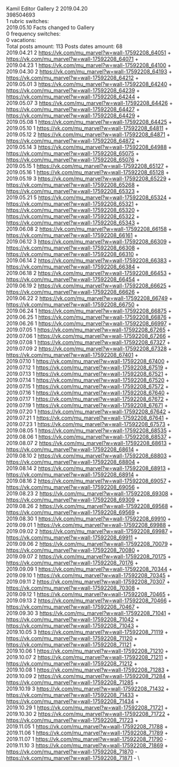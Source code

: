 Kamil	Editor Gallery 2 2019.04.20\
398504693\
1 rubric switches:\
2019.05.10 Facts changed to Gallery \
0 frequency switches:\
0 vacations:\
Total posts amount: 113	Posts dates amount: 68\
2019.04.21 2 https://vk.com/mu_marvel?w=wall-17592208_64051 + https://vk.com/mu_marvel?w=wall-17592208_64071 + \
2019.04.23 1 https://vk.com/mu_marvel?w=wall-17592208_64100 + \
2019.04.30 2 https://vk.com/mu_marvel?w=wall-17592208_64193 + https://vk.com/mu_marvel?w=wall-17592208_64212 + \
2019.05.01 3 https://vk.com/mu_marvel?w=wall-17592208_64240 + https://vk.com/mu_marvel?w=wall-17592208_64239 + https://vk.com/mu_marvel?w=wall-17592208_64244 + \
2019.05.07 3 https://vk.com/mu_marvel?w=wall-17592208_64426 + https://vk.com/mu_marvel?w=wall-17592208_64427 + https://vk.com/mu_marvel?w=wall-17592208_64429 + \
2019.05.08 1 https://vk.com/mu_marvel?w=wall-17592208_64425 + \
2019.05.10 1 https://vk.com/mu_marvel?w=wall-17592208_64811 + \
2019.05.12 2 https://vk.com/mu_marvel?w=wall-17592208_64871 + https://vk.com/mu_marvel?w=wall-17592208_64872 + \
2019.05.14 3 https://vk.com/mu_marvel?w=wall-17592208_64988 + https://vk.com/mu_marvel?w=wall-17592208_65075 + https://vk.com/mu_marvel?w=wall-17592208_65076 + \
2019.05.15 1 https://vk.com/mu_marvel?w=wall-17592208_65127 + \
2019.05.16 1 https://vk.com/mu_marvel?w=wall-17592208_65128 + \
2019.05.19 3 https://vk.com/mu_marvel?w=wall-17592208_65229 + https://vk.com/mu_marvel?w=wall-17592208_65268 + https://vk.com/mu_marvel?w=wall-17592208_65323 + \
2019.05.21 5 https://vk.com/mu_marvel?w=wall-17592208_65324 + https://vk.com/mu_marvel?w=wall-17592208_65321 + https://vk.com/mu_marvel?w=wall-17592208_65320 + https://vk.com/mu_marvel?w=wall-17592208_65322 + https://vk.com/mu_marvel?w=wall-17592208_65343 + \
2019.06.08 2 https://vk.com/mu_marvel?w=wall-17592208_66158 + https://vk.com/mu_marvel?w=wall-17592208_66161 + \
2019.06.12 3 https://vk.com/mu_marvel?w=wall-17592208_66309 + https://vk.com/mu_marvel?w=wall-17592208_66308 + https://vk.com/mu_marvel?w=wall-17592208_66310 + \
2019.06.14 2 https://vk.com/mu_marvel?w=wall-17592208_66383 + https://vk.com/mu_marvel?w=wall-17592208_66384 + \
2019.06.18 2 https://vk.com/mu_marvel?w=wall-17592208_66453 + https://vk.com/mu_marvel?w=wall-17592208_66454 + \
2019.06.19 2 https://vk.com/mu_marvel?w=wall-17592208_66625 + https://vk.com/mu_marvel?w=wall-17592208_66626 + \
2019.06.22 2 https://vk.com/mu_marvel?w=wall-17592208_66749 + https://vk.com/mu_marvel?w=wall-17592208_66750 + \
2019.06.24 1 https://vk.com/mu_marvel?w=wall-17592208_66875 + \
2019.06.25 1 https://vk.com/mu_marvel?w=wall-17592208_66876 + \
2019.06.26 1 https://vk.com/mu_marvel?w=wall-17592208_66997 + \
2019.07.05 1 https://vk.com/mu_marvel?w=wall-17592208_67265 + \
2019.07.06 1 https://vk.com/mu_marvel?w=wall-17592208_67266 + \
2019.07.08 1 https://vk.com/mu_marvel?w=wall-17592208_67327 + \
2019.07.09 2 https://vk.com/mu_marvel?w=wall-17592208_67328 + https://vk.com/mu_marvel?w=wall-17592208_67401 + \
2019.07.10 1 https://vk.com/mu_marvel?w=wall-17592208_67400 + \
2019.07.12 1 https://vk.com/mu_marvel?w=wall-17592208_67519 + \
2019.07.13 1 https://vk.com/mu_marvel?w=wall-17592208_67521 + \
2019.07.14 1 https://vk.com/mu_marvel?w=wall-17592208_67520 + \
2019.07.15 1 https://vk.com/mu_marvel?w=wall-17592208_67572 + \
2019.07.16 1 https://vk.com/mu_marvel?w=wall-17592208_67640 + \
2019.07.17 1 https://vk.com/mu_marvel?w=wall-17592208_67672 + \
2019.07.19 1 https://vk.com/mu_marvel?w=wall-17592208_67671 + \
2019.07.20 1 https://vk.com/mu_marvel?w=wall-17592208_67642 + \
2019.07.21 1 https://vk.com/mu_marvel?w=wall-17592208_67641 + \
2019.07.23 1 https://vk.com/mu_marvel?w=wall-17592208_67573 + \
2019.08.05 1 https://vk.com/mu_marvel?w=wall-17592208_68535 + \
2019.08.06 1 https://vk.com/mu_marvel?w=wall-17592208_68537 + \
2019.08.07 2 https://vk.com/mu_marvel?w=wall-17592208_68613 + https://vk.com/mu_marvel?w=wall-17592208_68614 + \
2019.08.10 2 https://vk.com/mu_marvel?w=wall-17592208_68803 + https://vk.com/mu_marvel?w=wall-17592208_68804 + \
2019.08.14 2 https://vk.com/mu_marvel?w=wall-17592208_68913 + https://vk.com/mu_marvel?w=wall-17592208_68914 + \
2019.08.16 2 https://vk.com/mu_marvel?w=wall-17592208_69057 + https://vk.com/mu_marvel?w=wall-17592208_69056 + \
2019.08.23 2 https://vk.com/mu_marvel?w=wall-17592208_69308 + https://vk.com/mu_marvel?w=wall-17592208_69309 + \
2019.08.26 2 https://vk.com/mu_marvel?w=wall-17592208_69568 + https://vk.com/mu_marvel?w=wall-17592208_69569 + \
2019.08.30 1 https://vk.com/mu_marvel?w=wall-17592208_69910 + \
2019.09.01 1 https://vk.com/mu_marvel?w=wall-17592208_69988 + \
2019.09.02 2 https://vk.com/mu_marvel?w=wall-17592208_69987 + https://vk.com/mu_marvel?w=wall-17592208_69911 + \
2019.09.06 2 https://vk.com/mu_marvel?w=wall-17592208_70079 + https://vk.com/mu_marvel?w=wall-17592208_70080 + \
2019.09.07 2 https://vk.com/mu_marvel?w=wall-17592208_70175 + https://vk.com/mu_marvel?w=wall-17592208_70176 + \
2019.09.09 1 https://vk.com/mu_marvel?w=wall-17592208_70344 + \
2019.09.10 1 https://vk.com/mu_marvel?w=wall-17592208_70345 + \
2019.09.11 2 https://vk.com/mu_marvel?w=wall-17592208_70307 + https://vk.com/mu_marvel?w=wall-17592208_70308 + \
2019.09.12 1 https://vk.com/mu_marvel?w=wall-17592208_70465 + \
2019.09.13 2 https://vk.com/mu_marvel?w=wall-17592208_70466 + https://vk.com/mu_marvel?w=wall-17592208_70467 + \
2019.09.30 3 https://vk.com/mu_marvel?w=wall-17592208_71041 + https://vk.com/mu_marvel?w=wall-17592208_71042 + https://vk.com/mu_marvel?w=wall-17592208_71043 + \
2019.10.05 3 https://vk.com/mu_marvel?w=wall-17592208_71119 + https://vk.com/mu_marvel?w=wall-17592208_71120 + https://vk.com/mu_marvel?w=wall-17592208_71121 + \
2019.10.06 1 https://vk.com/mu_marvel?w=wall-17592208_71210 + \
2019.10.07 2 https://vk.com/mu_marvel?w=wall-17592208_71211 + https://vk.com/mu_marvel?w=wall-17592208_71212 + \
2019.10.08 1 https://vk.com/mu_marvel?w=wall-17592208_71283 + \
2019.10.09 2 https://vk.com/mu_marvel?w=wall-17592208_71284 + https://vk.com/mu_marvel?w=wall-17592208_71285 + \
2019.10.19 3 https://vk.com/mu_marvel?w=wall-17592208_71432 + https://vk.com/mu_marvel?w=wall-17592208_71433 + https://vk.com/mu_marvel?w=wall-17592208_71434 + \
2019.10.29 1 https://vk.com/mu_marvel?w=wall-17592208_71721 + \
2019.10.30 2 https://vk.com/mu_marvel?w=wall-17592208_71722 + https://vk.com/mu_marvel?w=wall-17592208_71723 + \
2019.11.05 1 https://vk.com/mu_marvel?w=wall-17592208_71788 + \
2019.11.06 1 https://vk.com/mu_marvel?w=wall-17592208_71789 + \
2019.11.07 1 https://vk.com/mu_marvel?w=wall-17592208_71790 - \
2019.11.10 3 https://vk.com/mu_marvel?w=wall-17592208_71869 + https://vk.com/mu_marvel?w=wall-17592208_71870 - https://vk.com/mu_marvel?w=wall-17592208_71871 - \
